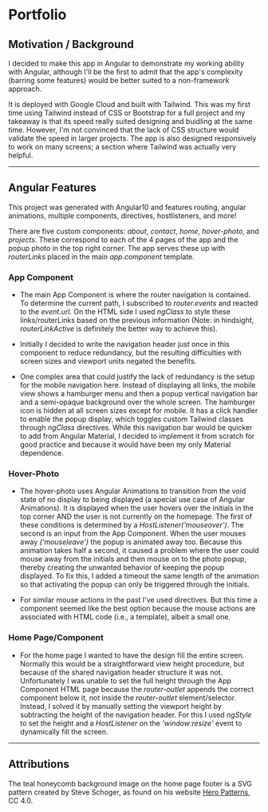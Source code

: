 # Portfolio #

## Motivation / Background ##

I decided to make this app in Angular to demonstrate my working ability with Angular, although I'll be the first to admit that the app's complexity (barring some features) would be better suited to a non-framework approach.

It is deployed with Google Cloud and built with Tailwind. This was my first time using Tailwind instead of CSS or Bootstrap for a full project and my takeaway is that its speed really suited designing and buidling at the same time. However, I'm not convinced that the lack of CSS structure would validate the speed in larger projects. The app is also designed responsively to work on many screens; a section where Tailwind was actually very helpful.


***
## Angular Features ##

This project was generated with Angular10 and features routing, angular animations, multiple components, directives, hostlisteners, and more! 

There are five custom components: _about_, _contact_, _home_, _hover-photo_, and _projects_. These correspond to each of the 4 pages of the app and the popup photo in the top right corner. The app serves these up with _routerLinks_ placed in the main _app.component_ template. 

### App Component ### 
* The main App Component is where the router navigation is contained. To determine the current path, I subscribed to _router.events_ and reacted to the _event.url_. On the HTML side I used _ngClass_ to style these links/routerLinks based on the previous information (Note: in hindsight, _routerLinkActive_ is definitely the better way to achieve this). 

* Initially I decided to write the navigation header just once in this component to reduce redundancy, but the resulting difficulties with screen sizes and viewport units negated the benefits. 

* One complex area that could justify the lack of redundancy is the setup for the mobile navigation here. Instead of displaying all links, the mobile view shows a hamburger menu and then a popup vertical navigation bar and a semi-opaque background over the whole screen. The hamburger icon is hidden at all screen sizes except for mobile. It has a click handler to enable the popup display, which toggles custom Tailwind classes through _ngClass_ directives. While this navigation bar would be quicker to add from Angular Material, I decided to implement it from scratch for good practice and because it would have been my only Material dependence.

### Hover-Photo ###
* The hover-photo uses Angular Animations to transition from the void state of no display to being displayed (a special use case of Angular Animations). It is displayed when the user hovers over the initials in the top corner AND the user is not currently on the homepage. The first of these conditions is determined by a _HostListener('mouseover')_. The second is an input from the App Component. When the user mouses away _('mouseleave')_ the popup is animated away too. Because this animation takes half a second, it caused a problem where the user could mouse away from the initials and then mouse on to the photo popup, thereby creating the unwanted behavior of keeping the popup displayed. To fix this, I added a timeout the same length of the animation so that activating the popup can only be triggered through the initials.

* For similar mouse actions in the past I've used directives. But this time a component seemed like the best option because the mouse actions are associated with HTML code (i.e., a template), albeit a small one.

### Home Page/Component ###
* For the home page I wanted to have the design fill the entire screen. Normally this would be a straightforward view height procedure, but because of the shared navigation header structure it was not. Unfortunately I was unable to set the full height through the App Component HTML page because the _router-outlet_ appends the correct component below it, not inside the _router-outlet_ element/selector. Instead, I solved it by manually setting the viewport height by subtracting the height of the navigation header. For this I used _ngStyle_ to set the height and a _HostListener_ on the _'window:resize'_ event to dynamically fill the screen.


***
## Attributions ##

The teal honeycomb background image on the home page footer is a SVG pattern created by Steve Schoger, as found on his website [Hero Patterns](http://www.heropatterns.com/), CC 4.0.



